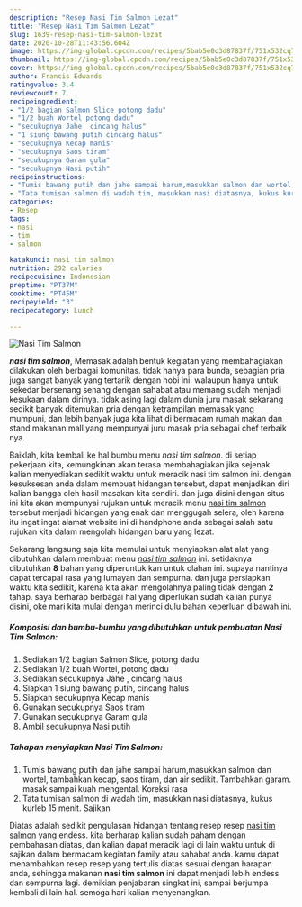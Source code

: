 ```yaml
---
description: "Resep Nasi Tim Salmon Lezat"
title: "Resep Nasi Tim Salmon Lezat"
slug: 1639-resep-nasi-tim-salmon-lezat
date: 2020-10-28T11:43:56.604Z
image: https://img-global.cpcdn.com/recipes/5bab5e0c3d87837f/751x532cq70/nasi-tim-salmon-foto-resep-utama.jpg
thumbnail: https://img-global.cpcdn.com/recipes/5bab5e0c3d87837f/751x532cq70/nasi-tim-salmon-foto-resep-utama.jpg
cover: https://img-global.cpcdn.com/recipes/5bab5e0c3d87837f/751x532cq70/nasi-tim-salmon-foto-resep-utama.jpg
author: Francis Edwards
ratingvalue: 3.4
reviewcount: 7
recipeingredient:
- "1/2 bagian Salmon Slice potong dadu"
- "1/2 buah Wortel potong dadu"
- "secukupnya Jahe  cincang halus"
- "1 siung bawang putih cincang halus"
- "secukupnya Kecap manis"
- "secukupnya Saos tiram"
- "secukupnya Garam gula"
- "secukupnya Nasi putih"
recipeinstructions:
- "Tumis bawang putih dan jahe sampai harum,masukkan salmon dan wortel, tambahkan kecap, saos tiram, dan air sedikit. Tambahkan garam. masak sampai kuah mengental. Koreksi rasa"
- "Tata tumisan salmon di wadah tim, masukkan nasi diatasnya, kukus kurleb 15 menit. Sajikan"
categories:
- Resep
tags:
- nasi
- tim
- salmon

katakunci: nasi tim salmon 
nutrition: 292 calories
recipecuisine: Indonesian
preptime: "PT37M"
cooktime: "PT45M"
recipeyield: "3"
recipecategory: Lunch

---
```



![Nasi Tim Salmon](https://img-global.cpcdn.com/recipes/5bab5e0c3d87837f/751x532cq70/nasi-tim-salmon-foto-resep-utama.jpg)

<b><i>nasi tim salmon</i></b>, Memasak adalah bentuk kegiatan yang membahagiakan dilakukan oleh berbagai komunitas. tidak hanya para bunda, sebagian pria juga sangat banyak yang tertarik dengan hobi ini. walaupun hanya untuk sekedar bersenang senang dengan sahabat atau memang sudah menjadi kesukaan dalam dirinya. tidak asing lagi dalam dunia juru masak sekarang sedikit banyak ditemukan pria dengan ketrampilan memasak yang mumpuni, dan lebih banyak juga kita lihat di bermacam rumah makan dan stand makanan mall yang mempunyai juru masak pria sebagai chef terbaik nya.



Baiklah, kita kembali ke hal bumbu menu <i>nasi tim salmon</i>. di setiap pekerjaan kita, kemungkinan akan terasa membahagiakan jika sejenak kalian menyediakan sedikit waktu untuk meracik nasi tim salmon ini. dengan kesuksesan anda dalam membuat hidangan tersebut, dapat menjadikan diri kalian bangga oleh hasil masakan kita sendiri. dan juga disini dengan situs ini kita akan mempunyai rujukan untuk meracik menu <u>nasi tim salmon</u> tersebut menjadi hidangan yang enak dan menggugah selera, oleh karena itu ingat ingat alamat website ini di handphone anda sebagai salah satu rujukan kita dalam mengolah hidangan baru yang lezat.


Sekarang langsung saja kita memulai untuk menyiapkan alat alat yang dibutuhkan dalam membuat menu <u><i>nasi tim salmon</i></u> ini. setidaknya dibutuhkan <b>8</b> bahan yang diperuntuk kan untuk olahan ini. supaya nantinya dapat tercapai rasa yang lumayan dan sempurna. dan juga persiapkan waktu kita sedikit, karena kita akan mengolahnya paling tidak dengan <b>2</b> tahap. saya berharap berbagai hal yang diperlukan sudah kalian punya disini, oke mari kita mulai dengan merinci dulu bahan keperluan dibawah ini.

<!--inarticleads1-->

##### Komposisi dan bumbu-bumbu yang dibutuhkan untuk pembuatan Nasi Tim Salmon:

1. Sediakan 1/2 bagian Salmon Slice, potong dadu
1. Sediakan 1/2 buah Wortel, potong dadu
1. Sediakan secukupnya Jahe , cincang halus
1. Siapkan 1 siung bawang putih, cincang halus
1. Siapkan secukupnya Kecap manis
1. Gunakan secukupnya Saos tiram
1. Gunakan secukupnya Garam gula
1. Ambil secukupnya Nasi putih




<!--inarticleads2-->

##### Tahapan menyiapkan Nasi Tim Salmon:

1. Tumis bawang putih dan jahe sampai harum,masukkan salmon dan wortel, tambahkan kecap, saos tiram, dan air sedikit. Tambahkan garam. masak sampai kuah mengental. Koreksi rasa
1. Tata tumisan salmon di wadah tim, masukkan nasi diatasnya, kukus kurleb 15 menit. Sajikan




Diatas adalah sedikit pengulasan hidangan tentang resep resep <u>nasi tim salmon</u> yang endess. kita berharap kalian sudah paham dengan pembahasan diatas, dan kalian dapat meracik lagi di lain waktu untuk di sajikan dalam bermacam kegiatan family atau sahabat anda. kamu dapat menambahkan resep resep yang tertulis diatas sesuai dengan harapan anda, sehingga makanan <b>nasi tim salmon</b> ini dapat menjadi lebih endess dan sempurna lagi. demikian penjabaran singkat ini, sampai berjumpa kembali di lain hal. semoga hari kalian menyenangkan.

